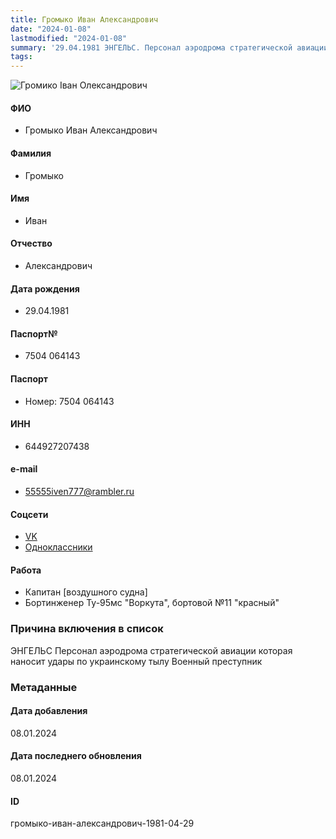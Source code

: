 ```yaml
---
title: Громыко Иван Александрович
date: "2024-01-08"
lastmodified: "2024-01-08"
summary: '29.04.1981 ЭНГЕЛЬС. Персонал аэродрома стратегической авиации которая наносит удары по украинскому тылу. Военный преступник'
tags: 
---
```

<!--# pp2-->
<!--## Фигурант-->
<!--### Личные данные-->
<!--#### Фото-->
![Громико Іван Олександрович ](https://molfar.com/images/optimized/1696844044_953786798.png)
#### ФИО
- Громыко Иван Александрович
#### Фамилия
- Громыко
#### Имя
- Иван
#### Отчество
- Александрович
#### Дата рождения
- 29.04.1981
#### Паспорт№
- 7504 064143
#### Паспорт
- Номер: 7504 064143
#### ИНН
- 644927207438
#### e-mail
- 55555iven777@rambler.ru
#### Соцсети
- [VK](https://vk.com/id104206395%20(likely))
- [Одноклассники](https://ok.ru/profile/146429657236)
#### Работа
- Капитан [воздушного судна]
- Бортинженер Ту-95мс "Воркута", бортовой №11 "красный"
### Причина включения в список
ЭНГЕЛЬС
Персонал аэродрома стратегической авиации которая наносит удары по украинскому тылу
Военный преступник
### Метаданные
#### Дата добавления
08.01.2024
#### Дата последнего обновления
08.01.2024
#### ID
громыко-иван-александрович-1981-04-29
<!--## END;-->

